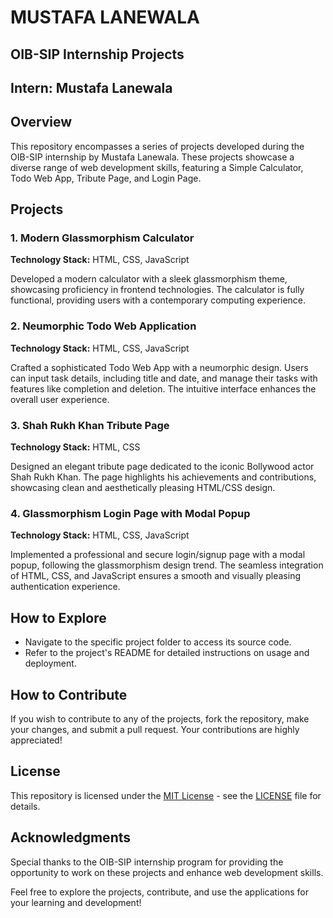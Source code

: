 # MUSTAFA LANEWALA
## OIB-SIP Internship Projects
## Intern: Mustafa Lanewala

## Overview
This repository encompasses a series of projects developed during the OIB-SIP internship by Mustafa Lanewala. These projects showcase a diverse range of web development skills, featuring a Simple Calculator, Todo Web App, Tribute Page, and Login Page.

## Projects
### 1. Modern Glassmorphism Calculator
**Technology Stack:** HTML, CSS, JavaScript

Developed a modern calculator with a sleek glassmorphism theme, showcasing proficiency in frontend technologies. The calculator is fully functional, providing users with a contemporary computing experience.

### 2. Neumorphic Todo Web Application
**Technology Stack:** HTML, CSS, JavaScript

Crafted a sophisticated Todo Web App with a neumorphic design. Users can input task details, including title and date, and manage their tasks with features like completion and deletion. The intuitive interface enhances the overall user experience.

### 3. Shah Rukh Khan Tribute Page
**Technology Stack:** HTML, CSS

Designed an elegant tribute page dedicated to the iconic Bollywood actor Shah Rukh Khan. The page highlights his achievements and contributions, showcasing clean and aesthetically pleasing HTML/CSS design.

### 4. Glassmorphism Login Page with Modal Popup
**Technology Stack:** HTML, CSS, JavaScript

Implemented a professional and secure login/signup page with a modal popup, following the glassmorphism design trend. The seamless integration of HTML, CSS, and JavaScript ensures a smooth and visually pleasing authentication experience.

## How to Explore
- Navigate to the specific project folder to access its source code.
- Refer to the project's README for detailed instructions on usage and deployment.

## How to Contribute
If you wish to contribute to any of the projects, fork the repository, make your changes, and submit a pull request. Your contributions are highly appreciated!

## License
This repository is licensed under the [MIT License](LICENSE) - see the [LICENSE](LICENSE) file for details.

## Acknowledgments
Special thanks to the OIB-SIP internship program for providing the opportunity to work on these projects and enhance web development skills.

Feel free to explore the projects, contribute, and use the applications for your learning and development!
